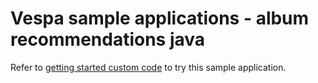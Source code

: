 <!-- Copyright 2019 Oath Inc. Licensed under the terms of the Apache 2.0 license. See LICENSE in the project root. -->
# Vespa sample applications - album recommendations java

Refer to [getting started custom code](https://cloud.vespa.ai/getting-started-custom-code)
to try this sample application.
